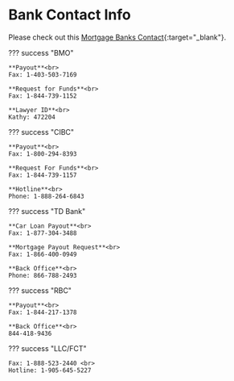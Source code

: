 # Bank Contact Info

Please check out this [Mortgage Banks Contact](https://drive.google.com/file/d/1peeXmaNFtrbOeD3d19fXuhP_j7Z7q9iC/view?usp=sharing){:target="\_blank"}.

??? success "BMO"

    **Payout**<br>
    Fax: 1-403-503-7169

    **Request for Funds**<br>
    Fax: 1-844-739-1152

    **Lawyer ID**<br>
    Kathy: 472204

??? success "CIBC"

    **Payout**<br>
    Fax: 1-800-294-8393

    **Request For Funds**<br>
    Fax: 1-844-739-1157

    **Hotline**<br>
    Phone: 1-888-264-6843

??? success "TD Bank"

    **Car Loan Payout**<br>
    Fax: 1-877-304-3488

    **Mortgage Payout Request**<br>
    Fax: 1-866-400-0949

    **Back Office**<br>
    Phone: 866-788-2493

??? success "RBC"

    **Payout**<br>
    Fax: 1-844-217-1378

    **Back Office**<br>
    844-418-9436

??? success "LLC/FCT"

    Fax: 1-888-523-2440 <br>
    Hotline: 1-905-645-5227
